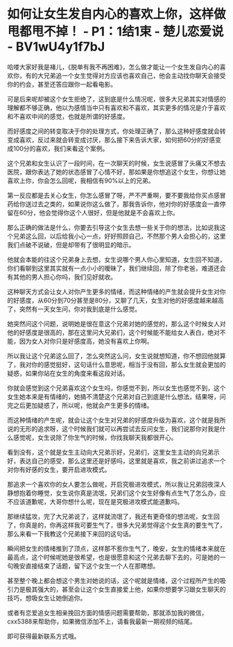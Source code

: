 # 如何让女生发自内心的喜欢上你，这样做甩都甩不掉！ - P1：1结1束 - 楚儿恋爱说 - BV1wU4y1f7bJ

哈喽大家好我是褚儿，《脱单有我不再困难》，怎么做才能让一个女生发自内心的喜欢你，有的大兄弟追一个女生觉得对方应该也喜欢自己，他会主动找你聊天会接受你的约会，甚至还答应跟你一起看电影。

可是后来呢却被这个女生拒绝了，这到底是什么情况呢，很多大兄弟其实对情感的理解都不够正确，他以为感情当中只有喜欢和不喜欢，其实更多的情况是介于喜欢和不喜欢中间的感觉，也就是所谓的好感度。

而好感度之间的转变取决于你的处理方式，你处理正确了，那么这种好感度就会转变成喜欢，反过来就会转变成讨厌，那么接下来告诉大家，如何把60分的好感变成100分的喜欢，我们来看这个案例。

这个兄弟和女生认识了一段时间，在一次聊天的时候，女生说感冒了头痛又不想去医院，跟你表达了她的状态感冒了心情不好，那如果是你想追这个女生，你想让她喜欢上你，你会怎么回呢，我相信有90%以上的兄弟。

第一反应都是去关心女生，你怎么感冒了呀，严不严重啊，要不要我给你买点感冒药给你送过去之类的，如果说你这么做了，那我告诉你，他对你的好感度会一直停留在60分，他会觉得你这个人很好，但是他就是不会喜欢上你。

那么正确的做法是什么，你要去引导这个女生去想一些关于你的想法，比如说我这个兄弟这么回，以后给我小心一点，好好照顾自己，不然那个男人会担心的，这里我们点破不说破，但是却带有了很明显的暗示。

他就会本能的往这个兄弟身上去想，女生说哪个男人你心里知道，女生回不知道，你们看聊到这里其实就有一点小小的暧昧了，我们继续回，除了你老爸，难道还会有其他的男人担心你吗，我们见好就收。

这种聊天方式会让女人对你产生更多的情绪，而这种情绪的产生就会提升女生对你的好感度，从60分到70分甚至是80分，又聊了几天，女生对他的好感度越来越高了，突然有一天女生问，你对我到底是什么感觉。

她突然问这个问题，说明她是很在意这个兄弟对她的感觉的，那么这个时候女人对他的好感度是很高的，那在这里问大兄弟们，这个时候能不能给女人表白，绝对不能，因为女人对你只是好感度高，她没有喜欢上你啊。

所以我让这个兄弟这么回了，怎么突然这么问，女生说就想知道，你不想回他就算了，我对你的感觉挺好，这句话什么意思呢，相当于没有回，那么女生就会更加的疑惑，如果你站在女生的角度来看这段对话。

你就会感觉到这个兄弟喜欢这个女生吗，你感觉不到，所以女生也感觉不到，这个女生她本来是有情绪的，她搞不清楚这个兄弟对自己到底是什么想法，结果呀，问完之后更加疑惑了，所以呢，他就会产生更多的情绪。

而这种情绪的产生呢，就会让这个女生对兄弟的好感度升级为喜欢，这个就是我所说的无形的追求呀，这个时候我们就可以再尝试去反问女生，我们说那你对我是什么感觉呢，女生说除了你生气的时候，你找我聊天我都很开心。

看到没有，这个就是女生主动向大兄弟示好，兄弟们，这里女生主动的向兄弟示好，表达自己的感受，那么这里还是好感吗，这里就是喜欢，我之前讲过追求一个对你有好感的女生，要开启进攻模式。

那追求一个喜欢你的女人要怎么做呢，开启究极进攻模式，所以我让兄弟回夜深人静想抱着你睡觉，女生说你真是流氓，兄弟们这个女生好像有点生气了怎么办，应不应该道歉呢，大哥你想什么呢，现在是究极进攻模式能道歉吗。

那继续猛攻，完了大兄弟说了，这样就流氓了，我还有更奇怪的想法呢，女生回了，你真是的，你再这样我可要生气了，很多大兄弟觉得这个女生真的要生气了，那么来看一下我教这个兄弟接下来回的这句话。

瞬间把女生的情绪推到了顶点，这样那不惹你生气了，晚安，女生的情绪本来就在最高点，这个时候呢她是很希望，也是很愿意和这个兄弟去聊下去的，可是她的一句晚安直接结束了话题，留下这个女生一个人在那瞎想。

甚至整个晚上都会想这个男生对她说的话，这个呢就是情绪，这个过程所产生的吸引力是极其强大的，甚至会让这个女生直接爱上他，如果你想要学习跟女生聊天的技巧，想吸女生让她倒追你。

或者有恋爱追女生相亲挽回方面的情感问题需要帮助，那就添加我的微信，cxx5388来帮助你，如果微信添加不上，请看我最新一期视频的结尾。

即可获得最新联系方式哦。